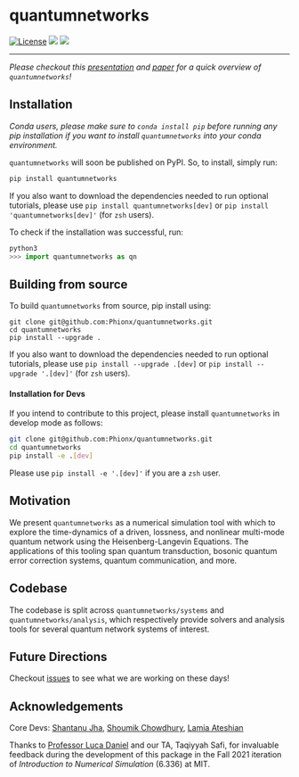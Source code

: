 # quantumnetworks

[![License](https://img.shields.io/github/license/Phionx/quantumnetworks.svg?style=popout-square)](https://opensource.org/licenses/MIT)
[![](https://img.shields.io/github/release/Phionx/quantumnetworks.svg?style=popout-square)](https://github.com/Phionx/quantumnetworks/releases)
[![](https://img.shields.io/pypi/dm/quantumnetworks.svg?style=popout-square)](https://pypi.org/project/quantumnetworks/)

---

*Please checkout this [presentation](https://docs.google.com/presentation/d/1-2YzJWmRjBr4XqfV-qTjjIAvsZ6RQoBXQy5Cf2bfN64/edit?usp=sharing) and [paper](https://drive.google.com/file/d/1Dz0B8llnb94KIqrA2uE9AOYonnJFUFdU/view?usp=sharing) for a quick overview of `quantumnetworks`!*
## Installation

*Conda users, please make sure to `conda install pip` before running any pip installation if you want to install `quantumnetworks` into your conda environment.*

`quantumnetworks` will soon be published on PyPI. So, to install, simply run:

```sh
pip install quantumnetworks
```
If you also want to download the dependencies needed to run optional tutorials, please use `pip install quantumnetworks[dev]` or `pip install 'quantumnetworks[dev]'` (for `zsh` users).


To check if the installation was successful, run:
```python
python3
>>> import quantumnetworks as qn
```

## Building from source

To build `quantumnetworks` from source, pip install using:
```
git clone git@github.com:Phionx/quantumnetworks.git
cd quantumnetworks
pip install --upgrade .
```

If you also want to download the dependencies needed to run optional tutorials, please use `pip install --upgrade .[dev]` or `pip install --upgrade '.[dev]'` (for `zsh` users).


#### Installation for Devs

If you intend to contribute to this project, please install `quantumnetworks` in develop mode as follows:
```sh
git clone git@github.com:Phionx/quantumnetworks.git
cd quantumnetworks
pip install -e .[dev]
```
Please use `pip install -e '.[dev]'` if you are a `zsh` user.

## Motivation

We present `quantumnetworks` as a numerical simulation tool with which to explore the time-dynamics of a driven, lossness, and nonlinear multi-mode quantum network using the Heisenberg-Langevin Equations. The applications of this tooling span quantum transduction, bosonic quantum error correction systems, quantum communication, and more. 

## Codebase

The codebase is split across `quantumnetworks/systems` and `quantumnetworks/analysis`, which respectively provide solvers and analysis tools for several quantum network systems of interest. 

## Future Directions

Checkout [issues](https://github.com/Phionx/quantumnetworks/issues) to see what we are working on these days!

## Acknowledgements 

Core Devs: [Shantanu Jha](https://github.com/Phionx), [Shoumik Chowdhury](https://github.com/shoumikdc), [Lamia Ateshian ](https://github.com/ateshian)

Thanks to [Professor Luca Daniel](https://www.mit.edu/~dluca/) and our TA, Taqiyyah Safi, for invaluable feedback during the development of this package in the Fall 2021 iteration of *Introduction to Numerical Simulation* (6.336) at MIT.

<!-- ## Reference -->

